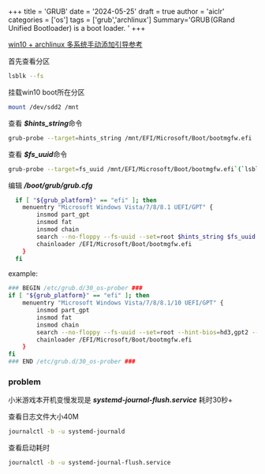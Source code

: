 +++
title = 'GRUB'
date = '2024-05-25'
draft = true
author = 'aiclr'
categories = ['os']
tags = ['grub','archlinux']
Summary='GRUB (GRand Unified Bootloader) is a boot loader. '
+++

[win10 + archlinux 多系统手动添加引导参考](https://wiki.archlinux.org/title/GRUB#Windows_8/10_not_found)

首先查看分区
```sh
lsblk --fs
```
挂载win10 boot所在分区
```sh
mount /dev/sdd2 /mnt
```
查看 ***$hints_string***命令
```sh
grub-probe --target=hints_string /mnt/EFI/Microsoft/Boot/bootmgfw.efi
```
查看 ***$fs_uuid***命令
```sh
grub-probe --target=fs_uuid /mnt/EFI/Microsoft/Boot/bootmgfw.efi`(`lsblk --fs` 也能看到)
```
编辑 ***/boot/grub/grub.cfg***
```sh
  if [ "${grub_platform}" == "efi" ]; then
  	menuentry "Microsoft Windows Vista/7/8/8.1 UEFI/GPT" {
  		insmod part_gpt
  		insmod fat
  		insmod chain
  		search --no-floppy --fs-uuid --set=root $hints_string $fs_uuid
  		chainloader /EFI/Microsoft/Boot/bootmgfw.efi
  	}
  fi
```
example:
```sh
### BEGIN /etc/grub.d/30_os-prober ###
if [ "${grub_platform}" == "efi" ]; then
	menuentry "Microsoft Windows Vista/7/8/8.1/10 UEFI/GPT" {
		insmod part_gpt
		insmod fat
		insmod chain
		search --no-floppy --fs-uuid --set=root --hint-bios=hd3,gpt2 --hint-efi=hd3,g pt2 --hint-baremetal=ahci3,gpt2 C018-7605
		chainloader /EFI/Microsoft/Boot/bootmgfw.efi
	}
fi
### END /etc/grub.d/30_os-prober ###
```

### problem

小米游戏本开机变慢发现是 ***systemd-journal-flush.service*** 耗时30秒+

查看日志文件大小40M
```sh
journalctl -b -u systemd-journald
```
查看启动耗时
```sh
journalctl -b -u systemd-journal-flush.service
```
